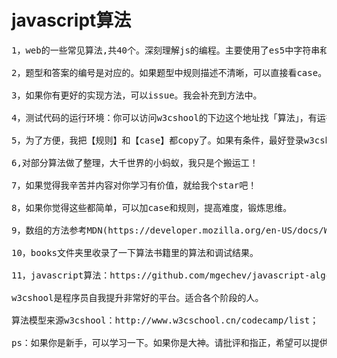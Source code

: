 # javascript算法
<pre>
1，web的一些常见算法,共40个。深刻理解js的编程。主要使用了es5中字符串和数组的方法。<br/>
2，题型和答案的编号是对应的。如果题型中规则描述不清晰，可以直接看case。答案全部是本人编写的，并通过所有case测试了。仅供参考，并非最佳。<br/>
3，如果你有更好的实现方法，可以issue。我会补充到方法中。<br/>
4，测试代码的运行环境：你可以访问w3cshool的下边这个地址找「算法」，有运行环境。也可以使用浏览器的控制台（chrome和firebug）。<br/>
5，为了方便，我把【规则】和【case】都copy了。如果有条件，最好登录w3cshool平台。<br/>
6,对部分算法做了整理，大千世界的小蚂蚁，我只是个搬运工！<br/>
7，如果觉得我辛苦并内容对你学习有价值，就给我个star吧！<br/>
8，如果你觉得这些都简单，可以加case和规则，提高难度，锻炼思维。<br/>
9，数组的方法参考MDN(https://developer.mozilla.org/en-US/docs/Web/JavaScript/Reference/Global_Objects/Array/every)<br/>
10，books文件夹里收录了一下算法书籍里的算法和调试结果。<br/>
11，javascript算法：https://github.com/mgechev/javascript-algorithms<br/>
w3cshool是程序员自我提升非常好的平台。适合各个阶段的人。<br/>
算法模型来源w3cshool：http://www.w3cschool.cn/codecamp/list；<br/>
ps：如果你是新手，可以学习一下。如果你是大神。请批评和指正，希望可以提供更优算法方法，或者提供更多学习js编程的好算法。互相学习，不胜感激！<br/>

</pre>


